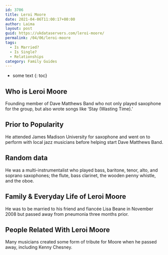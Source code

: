 ```yaml
---
id: 3706
title: Leroi Moore
date: 2021-04-06T11:00:17+00:00
author: Laima
layout: post
guid: https://ukdataservers.com/leroi-moore/
permalink: /04/06/leroi-moore
tags:
  - Is Married?
  - Is Single?
  - Relationships
category: Family Guides
---
```


* some text
{: toc}


## Who is Leroi Moore
                  
                  
                  
Founding member of Dave Matthews Band who not only played saxophone for the group, but also wrote songs like &#8216;Stay (Wasting Time).&#8217;
                  
              
            
              
            
                
                
                
## Prior to Popularity
                  
                  
                  
He attended James Madison University for saxophone and went on to perform with local jazz musicians before helping start Dave Matthews Band.
                  
              
            
              
            
                
                
                
## Random data
                  
                  
                  
He was a multi-instrumentalist who played bass, baritone, tenor, alto, and soprano saxophones; the flute, bass clarinet, the wooden penny whistle, and the oboe.
                  
              
            
              
            
                
                
                
## Family & Everyday Life of Leroi Moore
                  
                  
                  
He was to be married to his friend and fiancée Lisa Beane in November 2008 but passed away from pneumonia three months prior.
                  
              
            
              
            
                
                
                
## People Related With Leroi Moore
                  
                  
                  
Many musicians created some form of tribute for Moore when he passed away, including Kenny Chesney.
                  
              
            
              
            
                
              
            
              
              
            
            
              
            
          
          
          